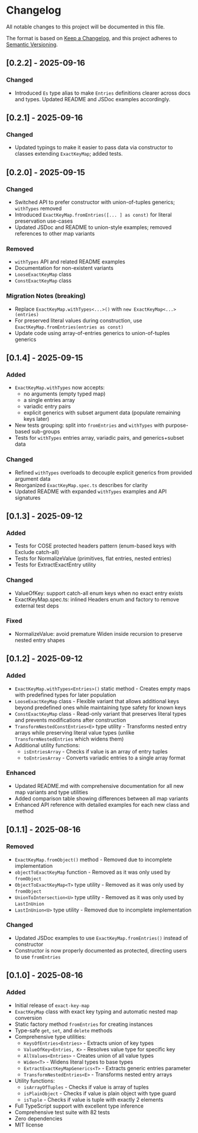 # Changelog

All notable changes to this project will be documented in this file.

The format is based on [Keep a Changelog](https://keepachangelog.com/en/1.0.0/),
and this project adheres to [Semantic Versioning](https://semver.org/spec/v2.0.0.html).

## [0.2.2] - 2025-09-16

### Changed

- Introduced `Es` type alias to make `Entries` definitions clearer across docs and types. Updated README and JSDoc examples accordingly.

## [0.2.1] - 2025-09-16

### Changed

- Updated typings to make it easier to pass data via constructor to classes extending `ExactKeyMap`; added tests.

## [0.2.0] - 2025-09-15

### Changed

- Switched API to prefer constructor with union-of-tuples generics; `withTypes` removed
- Introduced `ExactKeyMap.fromEntries([... ] as const)` for literal preservation use-cases
- Updated JSDoc and README to union-style examples; removed references to other map variants

### Removed

- `withTypes` API and related README examples
- Documentation for non-existent variants
- `LooseExactKeyMap` class
- `ConstExactKeyMap` class

### Migration Notes (breaking)

- Replace `ExactKeyMap.withTypes<...>()` with `new ExactKeyMap<...>(entries)`
- For preserved literal values during construction, use `ExactKeyMap.fromEntries(entries as const)`
- Update code using array-of-entries generics to union-of-tuples generics

## [0.1.4] - 2025-09-15

### Added

- `ExactKeyMap.withTypes` now accepts:
  - no arguments (empty typed map)
  - a single entries array
  - variadic entry pairs
  - explicit generics with subset argument data (populate remaining keys later)
- New tests grouping: split into `fromEntries` and `withTypes` with purpose-based sub-groups
- Tests for `withTypes` entries array, variadic pairs, and generics+subset data

### Changed

- Refined `withTypes` overloads to decouple explicit generics from provided argument data
- Reorganized `ExactKeyMap.spec.ts` describes for clarity
- Updated README with expanded `withTypes` examples and API signatures

## [0.1.3] - 2025-09-12

### Added

- Tests for COSE protected headers pattern (enum-based keys with Exclude catch-all)
- Tests for NormalizeValue (primitives, flat entries, nested entries)
- Tests for ExtractExactEntry utility

### Changed

- ValueOfKey: support catch-all enum keys when no exact entry exists
- ExactKeyMap.spec.ts: inlined Headers enum and factory to remove external test deps

### Fixed

- NormalizeValue: avoid premature Widen inside recursion to preserve nested entry shapes

## [0.1.2] - 2025-09-12

### Added

- `ExactKeyMap.withTypes<Entries>()` static method - Creates empty maps with predefined types for later population
- `LooseExactKeyMap` class - Flexible variant that allows additional keys beyond predefined ones while maintaining type safety for known keys
- `ConstExactKeyMap` class - Read-only variant that preserves literal types and prevents modifications after construction
- `TransformNestedConstEntries<E>` type utility - Transforms nested entry arrays while preserving literal value types (unlike `TransformNestedEntries` which widens them)
- Additional utility functions:
  - `isEntriesArray` - Checks if value is an array of entry tuples
  - `toEntriesArray` - Converts variadic entries to a single array format

### Enhanced

- Updated README.md with comprehensive documentation for all new map variants and type utilities
- Added comparison table showing differences between all map variants
- Enhanced API reference with detailed examples for each new class and method

## [0.1.1] - 2025-08-16

### Removed

- `ExactKeyMap.fromObject()` method - Removed due to incomplete implementation
- `objectToExactKeyMap` function - Removed as it was only used by `fromObject`
- `ObjectToExactKeyMap<T>` type utility - Removed as it was only used by `fromObject`
- `UnionToIntersection<U>` type utility - Removed as it was only used by `LastInUnion`
- `LastInUnion<U>` type utility - Removed due to incomplete implementation

### Changed

- Updated JSDoc examples to use `ExactKeyMap.fromEntries()` instead of constructor
- Constructor is now properly documented as protected, directing users to use `fromEntries`

## [0.1.0] - 2025-08-16

### Added

- Initial release of `exact-key-map`
- `ExactKeyMap` class with exact key typing and automatic nested map conversion
- Static factory method `fromEntries` for creating instances
- Type-safe `get`, `set`, and `delete` methods
- Comprehensive type utilities:
  - `KeysOfEntries<Entries>` - Extracts union of key types
  - `ValueOfKey<Entries, K>` - Resolves value type for specific key
  - `AllValues<Entries>` - Creates union of all value types
  - `Widen<T>` - Widens literal types to base types
  - `ExtractExactKeyMapGenerics<T>` - Extracts generic entries parameter
  - `TransformNestedEntries<E>` - Transforms nested entry arrays
- Utility functions:
  - `isArrayOfTuples` - Checks if value is array of tuples
  - `isPlainObject` - Checks if value is plain object with type guard
  - `isTuple` - Checks if value is tuple with exactly 2 elements
- Full TypeScript support with excellent type inference
- Comprehensive test suite with 82 tests
- Zero dependencies
- MIT license
